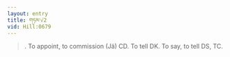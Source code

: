 ```yaml
---
layout: entry
title: གཏམ་√2
vid: Hill:0679
---
```

> . To appoint, to commission (Jä) CD. To tell DK. To say, to tell DS, TC.

